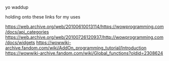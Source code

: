 yo waddup

holding onto these links for my uses

https://web.archive.org/web/20100610013114/https://wowprogramming.com/docs/api_categories
https://web.archive.org/web/20100726120937/http://wowprogramming.com/docs/widgets
https://wowwiki-archive.fandom.com/wiki/AddOn_programming_tutorial/Introduction
https://wowwiki-archive.fandom.com/wiki/Global_functions?oldid=2308624
